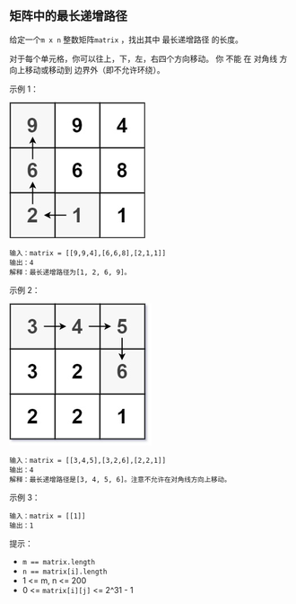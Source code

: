 ## 矩阵中的最长递增路径

给定一个`m x n` 整数矩阵`matrix` ，找出其中 最长递增路径 的长度。

对于每个单元格，你可以往上，下，左，右四个方向移动。 你 不能 在 对角线 方向上移动或移动到 边界外（即不允许环绕）。



示例 1：

![img.png](../images/329.longest-increasing-path-in-a-matrix.png)
```
输入：matrix = [[9,9,4],[6,6,8],[2,1,1]]
输出：4
解释：最长递增路径为[1, 2, 6, 9]。
```

示例 2：

![img.png](../images/329.longest-increasing-path-in-a-matrix_1.png)
```
输入：matrix = [[3,4,5],[3,2,6],[2,2,1]]
输出：4
解释：最长递增路径是[3, 4, 5, 6]。注意不允许在对角线方向上移动。
```

示例 3：

```
输入：matrix = [[1]]
输出：1
```

提示：

* `m == matrix.length`
* `n == matrix[i].length`
* 1 <= m, n <= 200
* 0 <= `matrix[i][j]` <= 2^31 - 1